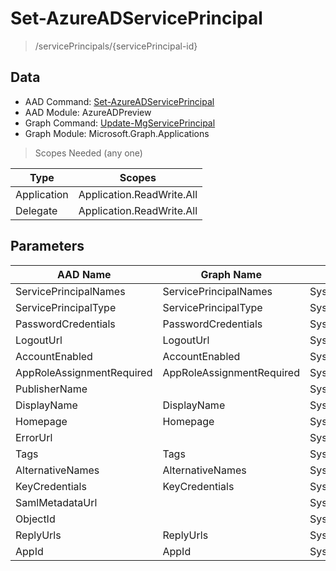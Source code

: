 # Set-AzureADServicePrincipal

> /servicePrincipals/{servicePrincipal-id}

## Data

+ AAD Command: [Set-AzureADServicePrincipal](https://docs.microsoft.com/en-us/powershell/module/AzureADPreview/Set-AzureADServicePrincipal)
+ AAD Module: AzureADPreview
+ Graph Command: [Update-MgServicePrincipal](https://docs.microsoft.com/en-us/powershell/module/Microsoft.Graph.Applications/Update-MgServicePrincipal)
+ Graph Module: Microsoft.Graph.Applications

> Scopes Needed (any one)

|Type|Scopes|
|---|---|
|Application|Application.ReadWrite.All|
|Delegate|Application.ReadWrite.All|

## Parameters

|AAD Name|Graph Name|AAD Type|Graph Type|Infos|
|---|---|---|---|---|
|ServicePrincipalNames|ServicePrincipalNames|System.Collections.Generic.List/System.String|System.String[]||
|ServicePrincipalType|ServicePrincipalType|System.String|System.String||
|PasswordCredentials|PasswordCredentials|System.Collections.Generic.List/Microsoft.Open.AzureAD.Model.PasswordCredential|Microsoft.Graph.PowerShell.Models.IMicrosoftGraphPasswordCredential[]||
|LogoutUrl|LogoutUrl|System.String|System.String||
|AccountEnabled|AccountEnabled|System.String|System.Management.Automation.SwitchParameter||
|AppRoleAssignmentRequired|AppRoleAssignmentRequired|System.Nullable/System.Boolean|System.Management.Automation.SwitchParameter||
|PublisherName||System.String|||
|DisplayName|DisplayName|System.String|System.String||
|Homepage|Homepage|System.String|System.String||
|ErrorUrl||System.String|||
|Tags|Tags|System.Collections.Generic.List/System.String|System.String[]||
|AlternativeNames|AlternativeNames|System.Collections.Generic.List/System.String|System.String[]||
|KeyCredentials|KeyCredentials|System.Collections.Generic.List/Microsoft.Open.AzureAD.Model.KeyCredential|Microsoft.Graph.PowerShell.Models.IMicrosoftGraphKeyCredential[]||
|SamlMetadataUrl||System.String|||
|ObjectId||System.String|||
|ReplyUrls|ReplyUrls|System.Collections.Generic.List/System.String|System.String[]||
|AppId|AppId|System.String|System.String||

